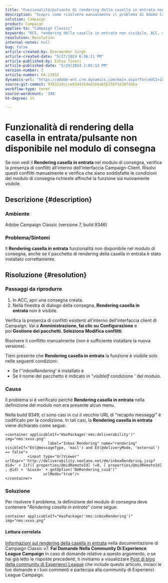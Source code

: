 ```yaml
---
title: "Funzionalità/pulsante di rendering della casella in entrata non disponibile nel modulo di consegna"
description: "Scopri come risolvere manualmente il problema di Adobe Campaign Classic, in cui il pulsante Rendering della casella in entrata non è visibile nel modulo di consegna. Verifica la presenza di conflitti."
solution: Campaign
product: Campaign
applies-to: "Campaign Classic"
keywords: "KCS, rendering della casella in entrata non visibile, ACC, modulo di consegna, rendering della casella in entrata"
resolution: Resolution
internal-notes: null
bug: false
article-created-by: Dharmender Singh
article-created-date: "5/27/2024 6:36:11 PM"
article-published-by: Eshaa Tiwari
article-published-date: "5/29/2024 2:03:13 PM"
version-number: 3
article-number: KA-22932
dynamics-url: "https://adobe-ent.crm.dynamics.com/main.aspx?forceUCI=1&pagetype=entityrecord&etn=knowledgearticle&id=eb45a5fc-571c-ef11-840a-6045bd06eea5"
source-git-commit: 938322dccce05d435ded1b6ab5625bf5e30745ba
workflow-type: tm+mt
source-wordcount: '340'
ht-degree: 1%

---
```


# Funzionalità di rendering della casella in entrata/pulsante non disponibile nel modulo di consegna


Se non vedi il <b>Rendering casella in entrata </b>nel modulo di consegna, verifica la presenza di conflitti all’interno dell’interfaccia Campaign-Client. Risolvi questi conflitti manualmente e verifica che siano soddisfatte le condizioni del modulo di consegna richieste affinché la funzione sia nuovamente visibile.

## Descrizione {#description}


### Ambiente

Adobe Campaign Classic (versione 7, build 9346)

### Problema/Sintomi

Il <b>Rendering casella in entrata</b> funzionalità non disponibile nel modulo di consegna, anche se il pacchetto di rendering della casella in entrata è stato installato correttamente.




## Risoluzione {#resolution}


### Passaggi da riprodurre

1. In ACC, apri una consegna creata.
2. Nella finestra di dialogo della consegna, <b>Rendering casella in entrata</b> non è visibile.


Verifica la presenza di conflitti esistenti all’interno dell’interfaccia client di Campaign. Vai a <b>Amministrazione, fai clic su</b> <b>Configurazione</b> e poi <b>Gestione dei pacchetti. Seleziona</b> <b>Modifica conflitti</b>.

Risolvere il conflitto manualmente (non è sufficiente installare la nuova versione).

Tieni presente che <b>Rendering casella in entrata</b> la funzione è visibile solo nelle seguenti condizioni:

- Se l&#39;&#39;*inboxRendering*&#39; è installato e
- Se il nome del pacchetto è indicato in &quot;*visibleIf* condizione &#39; del modulo.


### Causa

Il problema si è verificato perché <b>Rendering casella in entrata</b> nella definizione del modulo non era presente alcun menu.

Nella build 9349, ci sono casi in cui il vecchio URL di &quot;recapito messaggi&quot; è codificato per la condizione. In tali casi, la <b>Rendering casella in entrata</b> viene dichiarato come segue:


```
<container applicableIf="HasPackage('nms:deliverability')" img="nms:xxxx.png"
                   label="Inbox Rendering" name="rendering" visibleIf="EV(@messageType, 'mail') and EV(@deliveryMode, 'external') == false">
          <input type="UrlViewer" urlExpr="'http://deliverability.neolane.net/dm/inboxRendering.jssp?did=' + Iif([ properties/@midRemoteId] !=0, [ properties/@midRemoteId] , @id) + '&cuid=' + getOption('DmRendering_cuid')"
                 urlMode="true"/>
</container>
```


### Soluzione

Per risolvere il problema, la definizione del modulo di consegna deve contenere &quot;*Rendering casella in entrata*&quot; come segue:


```
container applicableIf="HasPackage('nms:inboxRendering')" img="nms:xxxx.png"
```


#### <b>Lettura correlata</b> 

[Informazioni sul rendering della casella in entrata](https://experienceleague.adobe.com/docs/campaign-classic/using/sending-messages/deliverability-management/inbox-rendering.html?lang=en#about-inbox-rendering) nella documentazione di Campaign Classic v7.
<b>Fai Domande Nella Community Di Experience League Campaign</b>
In caso di domande relative a questo argomento, o se hai già letto le risposte precedenti, ti invitiamo a visualizzare [Post di blog della community di Experienci League](https://experienceleaguecommunities.adobe.com/t5/adobe-campaign-classic-blogs/introducing-top-kcs-articles-curated-for-your-troubleshooting/bc-p/672426#M132 "Segui collegamento") che include questo articolo, inviaci le tue domande e i tuoi commenti e partecipa alla community di Experienci League Campaign.
